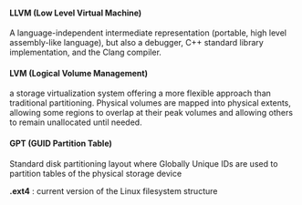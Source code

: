 #### LLVM (Low Level Virtual Machine)
A language-independent intermediate representation (portable, high level assembly-like language), but also a debugger, C++ standard library implementation, and the Clang compiler.

#### LVM (Logical Volume Management)
a storage virtualization system offering a more flexible approach than traditional partitioning. Physical volumes are mapped into physical extents, allowing some regions to overlap at their peak volumes and allowing others to remain unallocated until needed. 

#### GPT (GUID Partition Table)
Standard disk partitioning layout where Globally Unique IDs are used to partition tables of the physical storage device

**.ext4** : current version of the Linux filesystem structure

